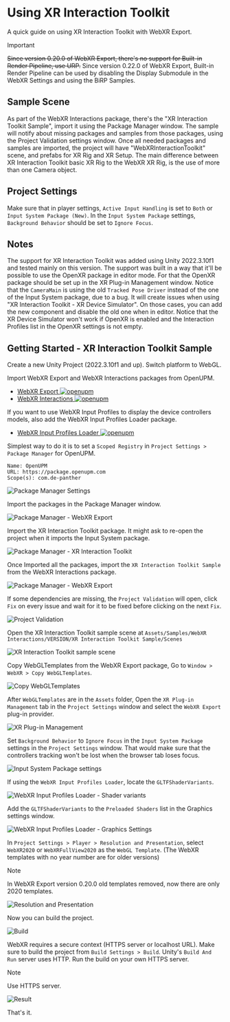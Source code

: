 # Using XR Interaction Toolkit

A quick guide on using XR Interaction Toolkit with WebXR Export.

> [!IMPORTANT]
> ~~Since version 0.20.0 of WebXR Export, there's no support for Built-in Render Pipeline, use URP.~~
> Since version 0.22.0 of WebXR Export, Built-in Render Pipeline can be used by disabling the Display Submodule in the WebXR Settings and using the BiRP Samples.

## Sample Scene

As part of the WebXR Interactions package, there's the "XR Interaction Toolkit Sample", import it using the Package Manager window.
The sample will notify about missing packages and samples from those packages, using the Project Validation settings window.
Once all needed packages and samples are imported, the project will have "WebXRInteractionToolkit" scene, and prefabs for XR Rig and XR Setup.
The main difference between XR Interaction Toolkit basic XR Rig to the WebXR XR Rig, is the use of more than one Camera object.

## Project Settings

Make sure that in player settings, `Active Input Handling` is set to `Both` or `Input System Package (New)`.
In the `Input System Package` settings, `Background Behavior` should be set to `Ignore Focus`.

## Notes

The support for XR Interaction Toolkit was added using Unity 2022.3.10f1 and tested mainly on this version.
The support was built in a way that it'll be possible to use the OpenXR package in editor mode. For that the OpenXR package should be set up in the XR Plug-in Management window.
Notice that the `CameraMain` is using the old `Tracked Pose Driver` instead of the one of the Input System package, due to a bug. It will create issues when using "XR Interaction Toolkit - XR Device Simulator". On those cases, you can add the new component and disable the old one when in editor.
Notice that the XR Device Simulator won't work if OpenXR is enabled and the Interaction Profiles list in the OpenXR settings is not empty.

## Getting Started - XR Interaction Toolkit Sample

Create a new Unity Project (2022.3.10f1 and up). Switch platform to WebGL.

Import WebXR Export and WebXR Interactions packages from OpenUPM.
- [WebXR Export ![openupm](https://img.shields.io/npm/v/com.de-panther.webxr?label=openupm&registry_uri=https://package.openupm.com)](https://openupm.com/packages/com.de-panther.webxr/)
- [WebXR Interactions ![openupm](https://img.shields.io/npm/v/com.de-panther.webxr-interactions?label=openupm&registry_uri=https://package.openupm.com)](https://openupm.com/packages/com.de-panther.webxr-interactions/)

If you want to use WebXR Input Profiles to display the device controllers models, also add the WebXR Input Profiles Loader package.
- [WebXR Input Profiles Loader ![openupm](https://img.shields.io/npm/v/com.de-panther.webxr-input-profiles-loader?label=openupm&registry_uri=https://package.openupm.com)](https://openupm.com/packages/com.de-panther.webxr-input-profiles-loader/)

Simplest way to do it is to set a `Scoped Registry` in `Project Settings > Package Manager` for OpenUPM.

```
Name: OpenUPM
URL: https://package.openupm.com
Scope(s): com.de-panther
```

![Package Manager Settings](unity-webxr-export-package-manager-settings.png)

Import the packages in the Package Manager window.

![Package Manager - WebXR Export](unity-webxr-export-package-manager-webxr-packages.png)

Import the XR Interaction Toolkit package. It might ask to re-open the project when it imports the Input System package.

![Package Manager - XR Interaction Toolkit](unity-webxr-export-package-manager-xri.png)

Once Imported all the packages, import the `XR Interaction Toolkit Sample` from the WebXR Interactions package.

![Package Manager - WebXR Export](unity-webxr-export-package-manager-webxr-packages.png)

If some dependencies are missing, the `Project Validation` will open, click `Fix` on every issue and wait for it to be fixed before clicking on the next `Fix`.

![Project Validation](unity-webxr-export-project-validation.png)

Open the XR Interaction Toolkit sample scene at `Assets/Samples/WebXR Interactions/VERSION/XR Interaction Toolkit Sample/Scenes`

![XR Interaction Toolkit sample scene](unity-webxr-export-xri-sample.png)

Copy WebGLTemplates from the WebXR Export package, Go to `Window > WebXR > Copy WebGLTemplates`.

![Copy WebGLTemplates](unity-webxr-export-copy-webgltemplates.png)

After `WebGLTemplates` are in the `Assets` folder, Open the `XR Plug-in Management` tab in the `Project Settings` window and select the `WebXR Export` plug-in provider.

![XR Plug-in Management](unity-webxr-export-xr-plug-in-management.png)

Set `Background Behavior` to `Ignore Focus` in the `Input System Package` settings in the `Project Settings` window. That would make sure that the controllers tracking won't be lost when the browser tab loses focus.

![Input System Package settings](unity-webxr-export-input-system-package.png)

If using the `WebXR Input Profiles Loader`, locate the `GLTFShaderVariants`.

![WebXR Input Profiles Loader - Shader variants](unity-webxr-export-loader-shader-variants.png)

Add the `GLTFShaderVariants` to the `Preloaded Shaders` list in the Graphics settings window.

![WebXR Input Profiles Loader - Graphics Settings](unity-webxr-export-loader-graphics-settings.png)

In `Project Settings > Player > Resolution and Presentation`, select `WebXR2020` or `WebXRFullView2020` as the `WebGL Template`. (The WebXR templates with no year number are for older versions)

> [!NOTE]  
> In WebXR Export version 0.20.0 old templates removed, now there are only 2020 templates.

![Resolution and Presentation](unity-webxr-export-resolution-and-presentation.png)

Now you can build the project.

![Build](unity-webxr-export-build.png)

WebXR requires a secure context (HTTPS server or localhost URL). Make sure to build the project from `Build Settings > Build`. Unity's `Build And Run` server uses HTTP. Run the build on your own HTTPS server.

> [!NOTE]  
> Use HTTPS server.

![Result](unity-webxr-export-xri-result.png)

That's it.
